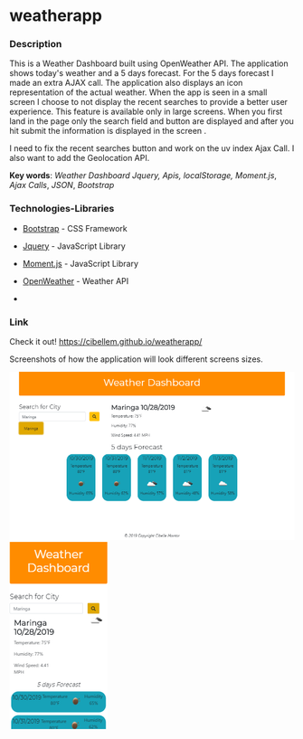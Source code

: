 # weatherapp



### Description

This is a Weather Dashboard built using OpenWeather API. The application shows today's weather and a 5 days forecast. For the 5 days forecast I made an extra AJAX call. The application also displays an icon representation of the actual weather. When the app is seen in a small screen I choose to not display the recent searches to provide a better user experience. This feature is available only in large screens. When you first land in the page only the search field and button are displayed and after you hit submit the information is displayed in the screen .

I need to  fix the recent searches button and work on the uv index Ajax Call. 
I also want to add the  Geolocation API.



**Key words**: 
*Weather Dashboard*
*Jquery,*
*Apis,*
*localStorage,*
*Moment.js*,
*Ajax Calls*,
*JSON*,
*Bootstrap*


### Technologies-Libraries
- [Bootstrap](https://getbootstrap.com/) - CSS Framework
- [Jquery](https://jquery.com/) - JavaScript Library 
- [Moment.js](https://momentjs.com/) - JavaScript Library 
- [OpenWeather](https://openweathermap.org/current/) - Weather API


-


### Link
Check it out! 
https://cibellem.github.io/weatherapp/

Screenshots of how the application will look different screens sizes. 

![large](assets/css/large.png) <br>
![phone](assets/css/phone.png) <br>
<br>
